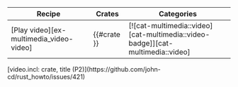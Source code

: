 | Recipe | Crates | Categories |
|--------|--------|------------|
| [Play video][ex-multimedia_video-video] | {{#crate }} | [![cat-multimedia::video][cat-multimedia::video-badge]][cat-multimedia::video] |

<div class="hidden">
[video.incl: crate, title (P2)](https://github.com/john-cd/rust_howto/issues/421)

</div>
